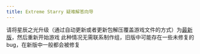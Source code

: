 ```yaml
---
title: Extreme Starry 疑难解答向导
---
```


请将星辰之光升级（通过自动更新或者更新包解压覆盖游戏文件的方式）为[最新版](../../../../QuickStart/UpdateES.md)，然后重新开始游戏
此种情况无需联系制作组，旧版中可能存在一些未修复的bug，在新版中一般都会被修复

